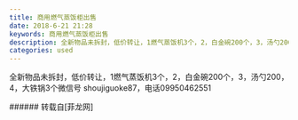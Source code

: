 ```yaml
---
title: 商用燃气蒸饭柜出售
date: 2018-6-21 21:28
keywords: 商用燃气蒸饭柜出售
description: 全新物品未拆封，低价转让，1燃气蒸饭机3个，2，白金碗200个，3，汤勺200，4，大铁锅3个微信号 shoujiguoke87，电话09950462551
categories: used
---
```

<td class="t_f" id="postmessage_1440024">

全新物品未拆封，低价转让，1燃气蒸饭机3个，2，白金碗200个，3，汤勺200，4，大铁锅3个微信号 shoujiguoke87，电话09950462551<br/>
<img alt="" border="0" class="zoom" data-cf-modified-7296a655276a6f51ca17fb68-="" file="http://www.flw.ph/data/appbyme/upload/image/201806/21/HvChLQzyI2Al.jpg" id="aimg_S2Qeq" lazyloadthumb="1" onclick="" onmouseover="" src="http://www.flw.ph/data/appbyme/upload/image/201806/21/HvChLQzyI2Al.jpg"/><br/>
<img alt="" border="0" class="zoom" data-cf-modified-7296a655276a6f51ca17fb68-="" file="http://www.flw.ph/data/appbyme/upload/image/201806/21/7aCACg5CBGhB.jpg" id="aimg_n4ZzE" lazyloadthumb="1" onclick="" onmouseover="" src="http://www.flw.ph/data/appbyme/upload/image/201806/21/7aCACg5CBGhB.jpg"/><br/>
<img alt="" border="0" class="zoom" data-cf-modified-7296a655276a6f51ca17fb68-="" file="http://www.flw.ph/data/appbyme/upload/image/201806/21/NPkzY70Mut6e.jpg" id="aimg_hKe0E" lazyloadthumb="1" onclick="" onmouseover="" src="http://www.flw.ph/data/appbyme/upload/image/201806/21/NPkzY70Mut6e.jpg"/><br/>
<img alt="" border="0" class="zoom" data-cf-modified-7296a655276a6f51ca17fb68-="" file="http://www.flw.ph/data/appbyme/upload/image/201806/21/DWhg411WnIad.jpg" id="aimg_OwfL8" lazyloadthumb="1" onclick="" onmouseover="" src="http://www.flw.ph/data/appbyme/upload/image/201806/21/DWhg411WnIad.jpg"/><br/>
<img alt="" border="0" class="zoom" data-cf-modified-7296a655276a6f51ca17fb68-="" file="http://www.flw.ph/data/appbyme/upload/image/201806/21/vxCBhaqYa6sW.jpg" id="aimg_Z85t8" lazyloadthumb="1" onclick="" onmouseover="" src="http://www.flw.ph/data/appbyme/upload/image/201806/21/vxCBhaqYa6sW.jpg"/><br/>
</td>
###### 转载自[菲龙网]